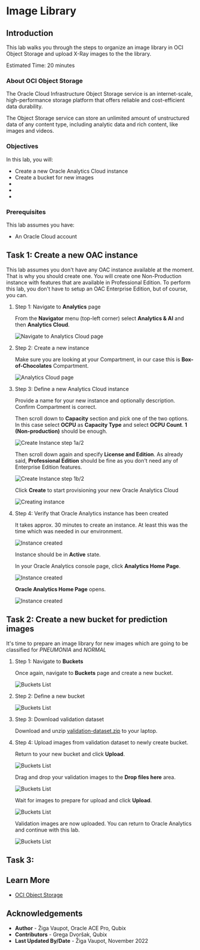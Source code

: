 # Image Library

## Introduction

This lab walks you through the steps to organize an image library in OCI Object Storage and upload X-Ray images to the the library.

Estimated Time: 20 minutes

### About OCI Object Storage
The Oracle Cloud Infrastructure Object Storage service is an internet-scale, high-performance storage platform that offers reliable and cost-efficient data durability. 

The Object Storage service can store an unlimited amount of unstructured data of any content type, including analytic data and rich content, like images and videos.

### Objectives

In this lab, you will:

* Create a new Oracle Analytics Cloud instance
* Create a bucket for new images
* 
*
*

### Prerequisites

This lab assumes you have:

* An Oracle Cloud account

## Task 1: Create a new OAC instance

This lab assumes you don't have any OAC instance available at the moment. That is why you should create one. You will create one Non-Production instance with features that are available in Professional Edition. To perform this lab, you don't have to setup an OAC Enterprise Edition, but of course, you can.

1. Step 1: Navigate to **Analytics** page

    From the **Navigator** menu (top-left corner) select **Analytics & AI** and then **Analytics Cloud**.

    ![Navigate to Analytics Cloud page](./images/lab4_001.png " ")

2. Step 2: Create a new instance

    Make sure you are looking at your Compartment, in our case this is **Box-of-Chocolates** Compartment.

    ![Analytics Cloud page](./images/lab4_002.png " ")

3. Step 3: Define a new Analytics Cloud instance

    Provide a name for your new instance and optionally description. Confirm Compartment is correct.

    Then scroll down to **Capacity** section and pick one of the two options. In this case select **OCPU** as **Capacity Type** and select **OCPU Count**. **1 (Non-production)** should be enough.

    ![Create Instance step 1a/2](./images/lab4_003.png " ")

    Then scroll down again and specify **License and Edition**. As already said, **Professional Edition** should be fine as you don't need any of Enterprise Edition features.

    ![Create Instance step 1b/2](./images/lab4_004.png " ")

    Click **Create** to start provisioning your new Oracle Analytics Cloud

    ![Creating instance](./images/lab4_005.png " ")

4. Step 4: Verify that Oracle Analytics instance has been created

    It takes approx. 30 minutes to create an instance. At least this was the time which was needed in our environment.

    ![Instance created](./images/lab4_006.png " ")

    Instance should be in **Active** state.

    In your Oracle Analytics console page, click **Analytics Home Page**.

    ![Instance created](./images/lab4_007.png " ")

    **Oracle Analytics Home Page** opens.

    ![Instance created](./images/lab4_008.png " ")

## Task 2: Create a new bucket for prediction images

It's time to prepare an image library for new images which are going to be classified for *PNEUMONIA* and *NORMAL*

1. Step 1: Navigate to **Buckets**

    Once again, navigate to **Buckets** page and create a new bucket. 

    ![Buckets List](./images/lab4_011.png " ")

2. Step 2: Define a new bucket

    ![Buckets List](./images/lab4_012.png " ")

3. Step 3: Download validation dataset

    Download and unzip [validation-dataset.zip](./files/validation_dataset.zip) to your laptop. 

4. Step 4: Upload images from validation dataset to newly create bucket.

    Return to your new bucket and click **Upload**.

    ![Buckets List](./images/lab4_013.png " ")

    Drag and drop your validation images to the **Drop files here** area.

    ![Buckets List](./images/lab4_014.png " ")

    Wait for images to prepare for upload and click **Upload**.

    ![Buckets List](./images/lab4_015.png " ")

    Validation images are now uploaded. You can return to Oracle Analytics and continue with this lab.

    ![Buckets List](./images/lab4_016.png " ")


## Task 3: 



## Learn More

* [OCI Object Storage](https://docs.oracle.com/en-us/iaas/Content/Object/home.htm)


## Acknowledgements
* **Author** - Žiga Vaupot, Oracle ACE Pro, Qubix
* **Contributors** -  Grega Dvoršak, Qubix
* **Last Updated By/Date** - Žiga Vaupot, November 2022